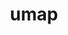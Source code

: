 ---
title: "umap"
layout: cache
category: package
meta: {"versions": ["2.0.0", "2.1.0"], "compilers": ["gcc@8.3.1", "gcc@9.3.0", "gcc@8.1.0", "gcc@7.5.0", "intel@19.1.3.304", "gcc@7.3.1", "gcc@8.4.1", "gcc@10.3.0"]}
spec_files: 
 - "umap@2.1.0%gcc@8.3.1~ipo~logging~tests build_type=RelWithDebInfo arch=linux-rhel8-ppc64le": spec-0.json
 - "umap@2.1.0%gcc@9.3.0~ipo~logging~tests build_type=RelWithDebInfo arch=cray-cnl7-haswell": spec-1.json
 - "umap@2.1.0%gcc@8.1.0~logging~tests build_type=RelWithDebInfo arch=linux-rhel7-x86_64": spec-2.json
 - "umap@2.1.0%gcc@8.4.1~ipo~logging~tests build_type=RelWithDebInfo arch=linux-rhel8-x86_64": spec-3.json
 - "umap@2.1.0%gcc@9.3.0~ipo~logging~tests build_type=RelWithDebInfo arch=linux-ubuntu20.04-ppc64le": spec-4.json
 - "umap@2.1.0%gcc@7.3.1~ipo~logging~tests build_type=RelWithDebInfo arch=linux-amzn2-x86_64": spec-5.json
 - "umap@2.1.0%gcc@8.1.0~logging~tests build_type=RelWithDebInfo arch=linux-rhel7-ppc64le": spec-6.json
 - "umap@2.1.0%gcc@10.3.0~ipo~logging~tests build_type=RelWithDebInfo arch=linux-ubuntu21.04-ppc64le": spec-7.json
 - "umap@2.1.0%gcc@9.3.0~ipo~logging~tests build_type=RelWithDebInfo arch=linux-rhel7-ppc64le": spec-8.json
 - "umap@2.1.0%gcc@8.1.0~ipo~logging~tests build_type=RelWithDebInfo arch=linux-rhel7-ppc64le": spec-9.json
 - "umap@2.1.0%gcc@9.3.0~ipo~logging~tests build_type=RelWithDebInfo arch=linux-rhel7-x86_64": spec-10.json
 - "umap@2.1.0%gcc@10.3.0~ipo~logging~tests build_type=RelWithDebInfo arch=linux-ubuntu21.04-x86_64": spec-11.json
 - "umap@2.1.0%gcc@7.5.0~logging~tests build_type=RelWithDebInfo arch=linux-ubuntu18.04-ppc64le": spec-12.json
 - "umap@2.1.0%gcc@7.5.0~ipo~logging~tests build_type=RelWithDebInfo arch=linux-ubuntu18.04-ppc64le": spec-13.json
 - "umap@2.1.0%gcc@8.1.0~ipo~logging~tests build_type=RelWithDebInfo arch=linux-rhel7-x86_64": spec-14.json
 - "umap@2.1.0%gcc@7.5.0~logging~tests build_type=RelWithDebInfo arch=linux-ubuntu18.04-ppc64le": spec-15.json
 - "umap@2.1.0%intel@19.1.3.304~ipo~logging~tests build_type=RelWithDebInfo arch=cray-cnl7-haswell": spec-16.json
 - "umap@2.0.0%gcc@8.1.0~logging~tests build_type=RelWithDebInfo arch=linux-rhel7-x86_64": spec-17.json
 - "umap@2.0.0%gcc@7.5.0~logging~tests build_type=RelWithDebInfo arch=linux-ubuntu18.04-x86_64": spec-18.json
 - "umap@2.0.0%gcc@7.5.0~logging~tests build_type=RelWithDebInfo arch=linux-ubuntu18.04-ppc64le": spec-19.json
 - "umap@2.1.0%gcc@8.1.0~logging~tests build_type=RelWithDebInfo arch=linux-rhel7-x86_64": spec-20.json
 - "umap@2.1.0%gcc@8.1.0~logging~tests build_type=RelWithDebInfo arch=linux-rhel7-ppc64le": spec-21.json
 - "umap@2.1.0%gcc@7.5.0~logging~tests build_type=RelWithDebInfo arch=linux-ubuntu18.04-x86_64": spec-22.json
 - "umap@2.1.0%gcc@8.3.1~ipo~logging~tests build_type=RelWithDebInfo arch=linux-rhel8-x86_64": spec-23.json
 - "umap@2.1.0%gcc@8.4.1~ipo~logging~tests build_type=RelWithDebInfo arch=linux-rhel8-ppc64le": spec-24.json
 - "umap@2.1.0%gcc@9.3.0~ipo~logging~tests build_type=RelWithDebInfo arch=linux-ubuntu20.04-x86_64": spec-25.json
 - "umap@2.0.0%gcc@8.1.0~logging~tests build_type=RelWithDebInfo arch=linux-rhel7-ppc64le": spec-26.json
 - "umap@2.1.0%gcc@7.5.0~ipo~logging~tests build_type=RelWithDebInfo arch=linux-ubuntu18.04-x86_64": spec-27.json
 - "umap@2.1.0%gcc@7.5.0~logging~tests build_type=RelWithDebInfo arch=linux-ubuntu18.04-x86_64": spec-28.json

---